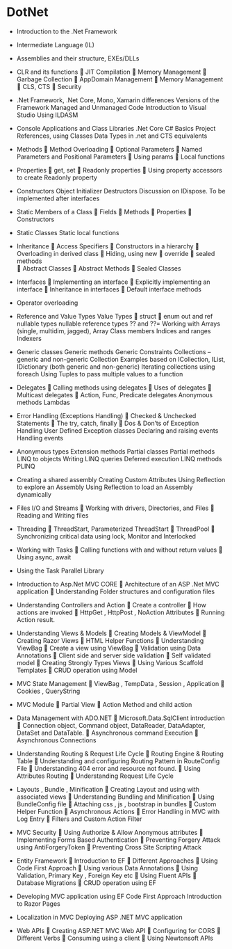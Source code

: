 # DotNet

- Introduction to the .Net Framework
- Intermediate Language (IL)
- Assemblies and their structure, EXEs/DLLs

- CLR and its functions
     JIT Compilation
     Memory Management
     Garbage Collection
     AppDomain Management
     Memory Management
     CLS, CTS
     Security

- .Net Framework, .Net Core, Mono, Xamarin differences 
Versions of the Framework
Managed and Unmanaged Code
Introduction to Visual Studio
Using ILDASM

- Console Applications and Class Libraries .Net Core
C# Basics
Project References, using
Classes
Data Types in .net and CTS equivalents

- Methods
     Method Overloading
     Optional Parameters
     Named Parameters and Positional Parameters
     Using params
     Local functions

- Properties
     get, set
     Readonly properties
     Using property accessors to create Readonly property

- Constructors
Object Initializer
Destructors
Discussion on IDispose. To be implemented after interfaces


- Static Members of a Class
     Fields
     Methods
     Properties
     Constructors

- Static Classes
 Static local functions

- Inheritance 
     Access Specifiers
     Constructors in a hierarchy
     Overloading in derived class
     Hiding, using new
     override
     sealed methods    
     Abstract Classes
     Abstract Methods
     Sealed Classes

- Interfaces
     Implementing an interface
     Explicitly implementing an interface
     Inheritance in interfaces
     Default interface methods
- Operator overloading


- Reference and Value Types
Value Types
     struct
     enum
    out and ref
nullable types
nullable reference types
?? and ??=
Working with Arrays (single, multidim, jagged), Array Class members
Indices and ranges
Indexers

- Generic classes
Generic methods
Generic Constraints
Collections – generic and non-generic
Collection Examples based on ICollection, IList, IDictionary (both generic and non-generic)
Iterating collections using foreach
Using Tuples to pass multiple values to a function

- Delegates
     Calling methods using delegates
     Uses of delegates
     Multicast delegates
     Action, Func, Predicate delegates
Anonymous methods
Lambdas

- Error Handling (Exceptions Handling)
     Checked & Unchecked Statements 
     The try, catch, finally 
     Dos & Don’ts of Exception Handling 
User Defined Exception classes
Declaring and raising events
Handling events

- Anonymous types
Extension methods
Partial classes
Partial methods
LINQ to objects
Writing LINQ queries
Deferred execution
LINQ methods
PLINQ

- Creating a shared assembly
Creating Custom Attributes
Using Reflection to explore an Assembly
Using Reflection to load an Assembly dynamically

- Files I/O and Streams
     Working with drivers, Directories, and Files 
     Reading and Writing files 

- Threading
     ThreadStart, Parameterized ThreadStart
     ThreadPool
     Synchronizing critical data using lock, Monitor and Interlocked

- Working with Tasks
     Calling functions with and without return values
     Using async, await

- Using the Task Parallel Library


- Introduction to Asp.Net MVC CORE
     Architecture of an ASP .Net MVC application 
     Understanding Folder structures and configuration files 

- Understanding Controllers and Action
     Create a controller 
     How actions are invoked 
     HttpGet , HttpPost , NoAction Attributes 
     Running Action result. 

- Understanding Views & Models
     Creating Models & ViewModel 
     Creating Razor Views 
     HTML Helper Functions 
     Understanding ViewBag 
     Create a view using ViewBag 
     Validation using Data Annotations 
     Client side and server side validation 
     Self validated model 
     Creating Strongly Types Views 
     Using Various Scaffold Templates 
     CRUD operation using Model 

- MVC State Management
     ViewBag , TempData , Session , Application 
     Cookies , QueryString 

- MVC Module
     Partial View 
     Action Method and child action 

- Data Management with ADO.NET
     Microsoft.Data.SqlClient introduction
     Connection object, Command object, DataReader, DataAdapter, DataSet and DataTable. 
     Asynchronous command Execution 
     Asynchronous Connections 

- Understanding Routing & Request Life Cycle
     Routing Engine & Routing Table 
     Understanding and configuring Routing Pattern in RouteConfig File 
     Understanding 404 error and resource not found. 
     Using Attributes Routing 
     Understanding Request Life Cycle 

- Layouts , Bundle , Minification
     Creating Layout and using with associated views 
     Understanding Bundling and Minification 
     Using BundleConfig file 
     Attaching css , js , bootstrap in bundles 
     Custom Helper Function 
     Asynchronous Actions 
     Error Handling in MVC with Log Entry 
     Filters and Custom Action Filter 

- MVC Security
     Using Authorize & Allow Anonymous attributes 
     Implementing Forms Based Authentication 
     Preventing Forgery Attack using AntiForgeryToken 
     Preventing Cross Site Scripting Attack 

- Entity Framework
     Introduction to EF 
     Different Approaches 
     Using Code First Approach 
     Using various Data Annotations 
     Using Validation, Primary Key , Foreign Key etc 
     Using Fluent APIs 
     Database Migrations 
     CRUD operation using EF 

- Developing MVC application using EF Code First Approach
Introduction to Razor Pages

- Localization in MVC
Deploying ASP .NET MVC application



- Web APIs
     Creating ASP.NET MVC Web API
     Configuring for CORS
     Different Verbs 
     Consuming using a client 
     Using Newtonsoft APIs 
